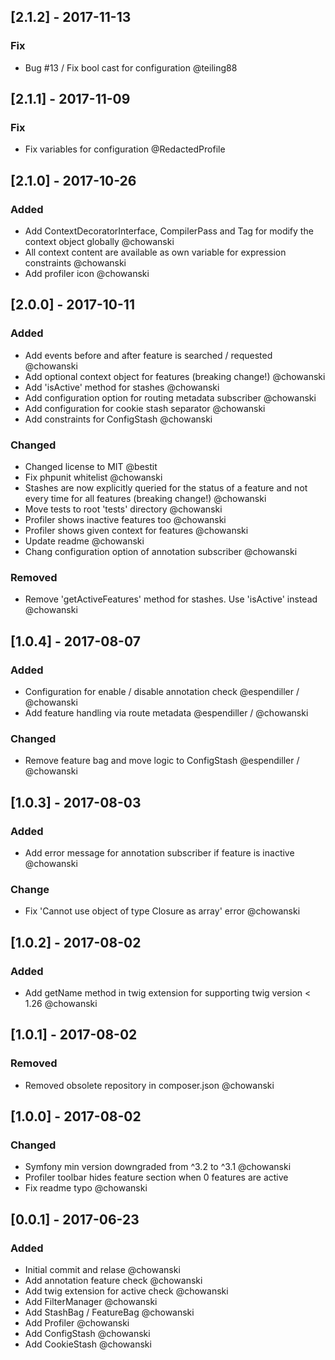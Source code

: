## [2.1.2] - 2017-11-13
### Fix
- Bug #13 / Fix bool cast for configuration @teiling88

## [2.1.1] - 2017-11-09
### Fix
- Fix variables for configuration @RedactedProfile

## [2.1.0] - 2017-10-26
### Added
- Add ContextDecoratorInterface, CompilerPass and Tag for modify the context object globally @chowanski
- All context content are available as own variable for expression constraints @chowanski
- Add profiler icon @chowanski

## [2.0.0] - 2017-10-11
### Added
- Add events before and after feature is searched / requested @chowanski
- Add optional context object for features (breaking change!) @chowanski
- Add 'isActive' method for stashes @chowanski
- Add configuration option for routing metadata subscriber @chowanski
- Add configuration for cookie stash separator @chowanski
- Add constraints for ConfigStash @chowanski

### Changed
- Changed license to MIT @bestit
- Fix phpunit whitelist @chowanski
- Stashes are now explicitly queried for the status of a feature and not every time for all features (breaking change!) @chowanski
- Move tests to root 'tests' directory @chowanski
- Profiler shows inactive features too @chowanski
- Profiler shows given context for features @chowanski
- Update readme @chowanski
- Chang configuration option of annotation subscriber @chowanski

### Removed
- Remove 'getActiveFeatures' method for stashes. Use 'isActive' instead @chowanski

## [1.0.4] - 2017-08-07
### Added
- Configuration for enable / disable annotation check @espendiller / @chowanski
- Add feature handling via route metadata @espendiller / @chowanski

### Changed
- Remove feature bag and move logic to ConfigStash @espendiller / @chowanski

## [1.0.3] - 2017-08-03
### Added
- Add error message for annotation subscriber if feature is inactive @chowanski

### Change
- Fix 'Cannot use object of type Closure as array' error @chowanski

## [1.0.2] - 2017-08-02
### Added
- Add getName method in twig extension for supporting twig version < 1.26 @chowanski

## [1.0.1] - 2017-08-02
### Removed
- Removed obsolete repository in composer.json @chowanski

## [1.0.0] - 2017-08-02
### Changed
- Symfony min version downgraded from ^3.2 to ^3.1 @chowanski
- Profiler toolbar hides feature section when 0 features are active
- Fix readme typo @chowanski

## [0.0.1] - 2017-06-23
### Added
- Initial commit and relase @chowanski
- Add annotation feature check @chowanski
- Add twig extension for active check @chowanski
- Add FilterManager @chowanski
- Add StashBag / FeatureBag @chowanski
- Add Profiler @chowanski
- Add ConfigStash @chowanski
- Add CookieStash @chowanski